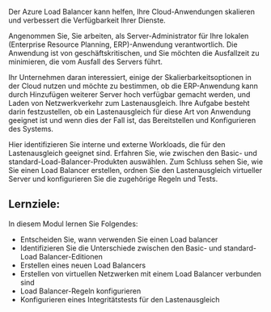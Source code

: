 Der Azure Load Balancer kann helfen, Ihre Cloud-Anwendungen skalieren und verbessert die Verfügbarkeit Ihrer Dienste.

Angenommen Sie, Sie arbeiten, als Server-Administrator für Ihre lokalen (Enterprise Resource Planning, ERP)-Anwendung verantwortlich. Die Anwendung ist von geschäftskritischen, und Sie möchten die Ausfallzeit zu minimieren, die vom Ausfall des Servers führt.

Ihr Unternehmen daran interessiert, einige der Skalierbarkeitsoptionen in der Cloud nutzen und möchte zu bestimmen, ob die ERP-Anwendung kann durch Hinzufügen weiterer Server hoch verfügbar gemacht werden, und Laden von Netzwerkverkehr zum Lastenausgleich. Ihre Aufgabe besteht darin festzustellen, ob ein Lastenausgleich für diese Art von Anwendung geeignet ist und wenn dies der Fall ist, das Bereitstellen und Konfigurieren des Systems.

Hier identifizieren Sie interne und externe Workloads, die für den Lastenausgleich geeignet sind. Erfahren Sie, wie zwischen den Basic- und standard-Load-Balancer-Produkten auswählen. Zum Schluss sehen Sie, wie Sie einen Load Balancer erstellen, ordnen Sie den Lastenausgleich virtueller Server und konfigurieren Sie die zugehörige Regeln und Tests.

## <a name="learning-objectives"></a>Lernziele:

In diesem Modul lernen Sie Folgendes:
- Entscheiden Sie, wann verwenden Sie einen Load balancer
- Identifizieren Sie die Unterschiede zwischen den Basic- und standard-Load Balancer-Editionen
- Erstellen eines neuen Load Balancers
- Erstellen von virtuellen Netzwerken mit einem Load Balancer verbunden sind
- Load Balancer-Regeln konfigurieren
- Konfigurieren eines Integritätstests für den Lastenausgleich
